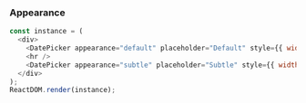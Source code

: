 ### Appearance

<!--start-code-->

```js
const instance = (
  <div>
    <DatePicker appearance="default" placeholder="Default" style={{ width: 280 }} />
    <hr />
    <DatePicker appearance="subtle" placeholder="Subtle" style={{ width: 280 }} />
  </div>
);
ReactDOM.render(instance);
```

<!--end-code-->
